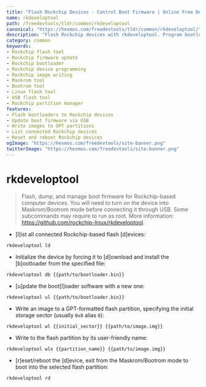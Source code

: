 ```yaml
---
title: "Flash Rockchip Devices - Control Boot Firmware | Online Free DevTools by Hexmos"
name: rkdeveloptool
path: /freedevtools/tldr/common/rkdeveloptool
canonical: "https://hexmos.com/freedevtools/tldr/common/rkdeveloptool/"
description: "Flash Rockchip devices with rkdeveloptool. Program bootloaders, update firmware, and manage partitions on Rockchip-based devices. Free online tool, no registration required."
category: common
keywords:
- Rockchip flash tool
- Rockchip firmware update
- Rockchip bootloader
- Rockchip device programming
- Rockchip image writing
- Maskrom tool
- Bootrom tool
- Linux flash tool
- USB flash tool
- Rockchip partition manager
features:
- Flash bootloaders to Rockchip devices
- Update boot firmware via USB
- Write images to GPT partitions
- List connected Rockchip devices
- Reset and reboot Rockchip devices
ogImage: "https://hexmos.com/freedevtools/site-banner.png"
twitterImage: "https://hexmos.com/freedevtools/site-banner.png"
---
```


# rkdeveloptool

> Flash, dump, and manage boot firmware for Rockchip-based computer devices.
> You will need to turn on the device into Maskrom/Bootrom mode before connecting it through USB.
> Some subcommands may require to run as root.
> More information: <https://github.com/rockchip-linux/rkdeveloptool>.

- [l]ist all connected Rockchip-based flash [d]evices:

`rkdeveloptool ld`

- Initialize the device by forcing it to [d]ownload and install the [b]ootloader from the specified file:

`rkdeveloptool db {{path/to/bootloader.bin}}`

- [u]pdate the boot[l]oader software with a new one:

`rkdeveloptool ul {{path/to/bootloader.bin}}`

- Write an image to a GPT-formatted flash partition, specifying the initial storage sector (usually `0x0` alias `0`):

`rkdeveloptool wl {{initial_sector}} {{path/to/image.img}}`

- Write to the flash partition by its user-friendly name:

`rkdeveloptool wlx {{partition_name}} {{path/to/image.img}}`

- [r]eset/reboot the [d]evice, exit from the Maskrom/Bootrom mode to boot into the selected flash partition:

`rkdeveloptool rd`
